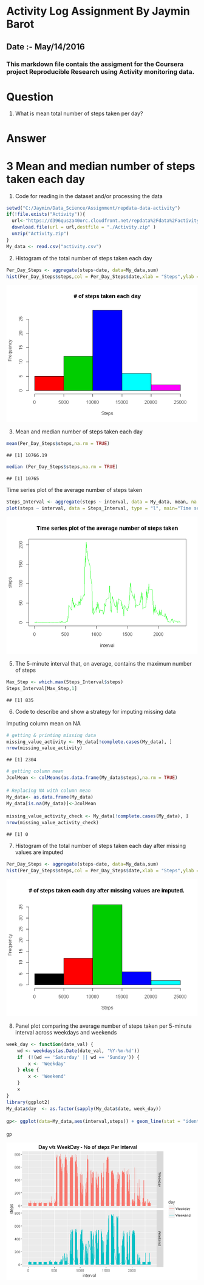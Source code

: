 # Activity Log Assignment By Jaymin Barot
## Date :- May/14/2016
### This markdown file contais the assigment for the Coursera project Reproducible Research using Activity monitoring data.

Question
========
1. What is mean total number of steps taken per day?

Answer
======
 
 
 # 3 Mean and median number of steps taken each day
 
 1. Code for reading in the dataset and/or processing the data

```r
setwd("C:/Jaymin/Data_Science/Assignment/repdata-data-activity")
if(!file.exists("Activity")){
  url<-"https://d396qusza40orc.cloudfront.net/repdata%2Fdata%2Factivity.zip"
  download.file(url = url,destfile = "./Activity.zip" )
  unzip("Activity.zip")
}
My_data <- read.csv("activity.csv")
```
2. Histogram of the total number of steps taken each day


```r
Per_Day_Steps <- aggregate(steps~date, data=My_data,sum)
hist(Per_Day_Steps$steps,col = Per_Day_Steps$date,xlab = "Steps",ylab = "Frequency", main="# of steps taken each day")
```

![](PA1_template_files/figure-html/unnamed-chunk-2-1.png)<!-- -->

3. Mean and median number of steps taken each day


```r
mean(Per_Day_Steps$steps,na.rm = TRUE)
```

```
## [1] 10766.19
```

```r
median (Per_Day_Steps$steps,na.rm = TRUE)
```

```
## [1] 10765
```


Time series plot of the average number of steps taken


```r
Steps_Interval <- aggregate(steps ~ interval, data = My_data, mean, na.rm = TRUE)
plot(steps ~ interval, data = Steps_Interval, type = "l", main="Time series plot of the average number of steps taken",col="green")
```

![](PA1_template_files/figure-html/unnamed-chunk-4-1.png)<!-- -->

5. The 5-minute interval that, on average, contains the maximum number of steps


```r
Max_Step <- which.max(Steps_Interval$steps)
Steps_Interval[Max_Step,1]
```

```
## [1] 835
```

6. Code to describe and show a strategy for imputing missing data

Imputing column mean on NA

```r
# getting & printing missing data
missing_value_activity <- My_data[!complete.cases(My_data), ]
nrow(missing_value_activity)
```

```
## [1] 2304
```

```r
# getting column mean 
JcolMean <- colMeans(as.data.frame(My_data$steps),na.rm = TRUE)

# Replacing NA with column mean
My_data<- as.data.frame(My_data)
My_data[is.na(My_data)]<-JcolMean

missing_value_activity_check <- My_data[!complete.cases(My_data), ]
nrow(missing_value_activity_check)
```

```
## [1] 0
```

7. Histogram of the total number of steps taken each day after missing values are imputed


```r
Per_Day_Steps <- aggregate(steps~date, data=My_data,sum)
hist(Per_Day_Steps$steps,col = Per_Day_Steps$date,xlab = "Steps",ylab = "Frequency", main="# of steps taken each day after missing values are imputed. ")
```

![](PA1_template_files/figure-html/unnamed-chunk-7-1.png)<!-- -->


8. Panel plot comparing the average number of steps taken per 5-minute interval across weekdays and weekends


```r
week_day <- function(date_val) {
    wd <- weekdays(as.Date(date_val, '%Y-%m-%d'))
    if  (!(wd == 'Saturday' || wd == 'Sunday')) {
        x <- 'Weekday'
    } else {
        x <- 'Weekend'
    }
    x
}
library(ggplot2)
My_data$day  <- as.factor(sapply(My_data$date, week_day))

gp<- ggplot(data=My_data,aes(interval,steps)) + geom_line(stat = "identity",aes(colour = day)) + facet_grid(day ~ .,scales = "fixed",space = "fixed")+ ggtitle("Day v/s WeekDay - No of steps Per Interval  ")

gp
```

![](PA1_template_files/figure-html/unnamed-chunk-8-1.png)<!-- -->


